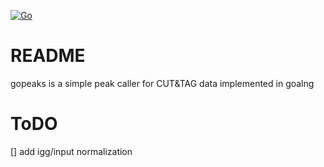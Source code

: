 [![Go](https://github.com/maxsonBraunLab/gopeaks/actions/workflows/go.yml/badge.svg?branch=main)](https://github.com/maxsonBraunLab/gopeaks/actions/workflows/go.yml)

# README

gopeaks is a simple peak caller for CUT&TAG data implemented in goalng

# ToDO

[] add igg/input normalization
